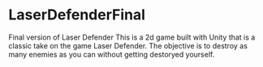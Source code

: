 # LaserDefenderFinal
Final version of Laser Defender
This is a 2d game built with Unity that is a classic take on the game Laser Defender. The objective is to destroy as many enemies as you can without getting destoryed yourself.
